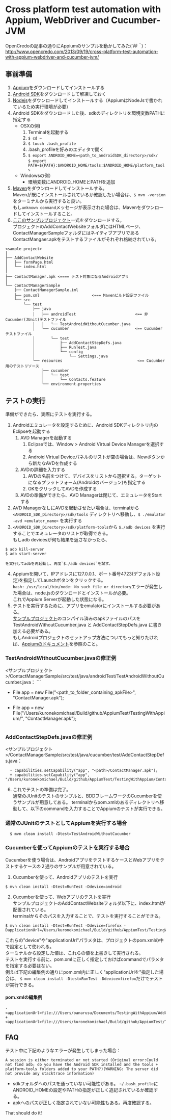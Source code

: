 Cross platform test automation with Appium, WebDriver and Cucumber-JVM
=================================================================================

OpenCredoの記事の通りにAppiumのサンプルを動かしてみた(*´艸｀*)：  
http://www.opencredo.com/2013/09/19/cross-platform-test-automation-with-appium-webdriver-and-cucumber-jvm/

## 事前準備

1. [Appium](http://appium.io/)をダウンロードしてインストールする
2. [Android SDK](http://developer.android.com/sdk/index.html)をダウンロードして解凍しておく
3. [Nodejs](http://nodejs.org/)をダウンロードしてインストールする（AppiumはNodeJsで書かれているため実行環境が必要）
4. Android SDKをダウンロードした後、sdkのディレクトリを環境変数PATHに指定する
    - OSXの例)
        1. Terminalを起動する
        2. `$ cd ~`
        3. `$ touch .bash_profile`
        4. .bash_profileを好みのエディタで開く
        5. `$ export ANDROID_HOME=<path_to_androidSDK_directory>/sdk/`  
	         `$ export PATH=${PATH}:$ANDROID_HOME/tools:$ANDROID_HOME/platform_tools`
    - Windowsの例）
      - 環境変数にANDROID_HOMEとPATHを追加
5. [Maven](http://maven.apache.org/download.cgi)をダウンロードしてインストールする。  
    Mavenが既にインストールされているか確認したい場合は、`$ mvn -version` をターミナルから実行すると良い。  
    もし`unknown command`メッセージが表示された場合は、Mavenをダウンロードしてインストールすること。
6. [ここのサンプルプロジェクト](https://github.com/kuronekomichael/TestingWithAppium)一式をダウンロードする。  
    プロジェクトのAddContactWebsiteフォルダにはHTMLページ、
    ContactManagerSampleフォルダにはネイティブアプリであるContactMangaer.apkをテストするファイルがそれぞれ格納されている。

```
<sample project>
│
├── AddContactWebsite
│   ├── formPage.html
│   └── index.html
│
├── ContactManager.apk <==== テスト対象になるAndroidアプリ
│
└── ContactManagerSample
    ├── ContactManagerSample.iml
    ├── pom.xml                       <=== Mavenビルド設定ファイル
    └── src
        └── test
            ├── java
            │   ├── androidTest                          <== 非Cucumber(JUnit)テストファイル
            │   │   └── TestAndroidWithoutCucumber.java
            │   └── cucumber                             <== Cucumberテストファイル
            │       └── test
            │           ├── AddContactStepDefs.java
            │           ├── RunTest.java
            │           └── config
            │               └── Settings.java
            └── resources                                 <== Cucumber用のテストリソース
                ├── cucumber
                │   └── test
                │       └── Contacts.feature
                └── environment.properties
```


## テストの実行

準備ができたら、実際にテストを実行する。

1. Androidエミュレータを設定するために、Android SDKディレクトリ内のEclipseを起動する
    1. AVD Managerを起動する
        1. Eclipseでは、Window > Android Virtual Device Managerを選択する
        2. Android Virtual Deviceパネルのリストが空の場合は、Newボタンから新たなAVDを作成する
    2. AVDの詳細を入力する
	      1. AVDの名前をつけて、デバイスをリストから選択する。ターゲットになるプラットフォーム(Androidのバージョン)も指定する
	      2. OKをクリックしてAVDを作成する
    3. AVDの準備ができたら、AVD Managerは閉じて、エミュレータをStartする
2. AVD ManagerなしにAVDを起動させたい場合は、terminalから `<ANDROID_SDK_Directory>/sdk/tools` ディレクトリへ移動し、`$ ./emulator -avd <emulator_name>` を実行する
3. `<ANDROID_SDK_Directory>/sdk/platform-tools`から `$./adb devices` を実行することでエミュレータのリストが取得できる。  
もしadb devicesが何も結果を返さなかったら、
```
$ adb kill-server
$ adb start-server
```
    を実行してadbを再起動し、再度`$./adb devices`を試す。
4. Appiumを開いて、IPアドレスに127.0.0.1、ポート番号4723(デフォルト設定)を指定してLaunchボタンをクリックする。  
    `bash: /usr/local/bin/node: No such file or directory`エラーが発生した場合は、node.jsのダウンロードとインストールが必要。  
    これでAppium Serverが起動した状態になる。
5. テストを実行するために、アプリをemulatorにインストールする必要がある。  
    [サンプルプロジェクト](https://github.com/kuronekomichael/TestingWithAppium)のコンパイル済みのapkファイルのパスを
    TestAndroidWithoutCucumber.java と AddContactStepDefs.java に書き加える必要がある。  
    もしAndroidプロジェクトのセットアップ方法についてもっと知りたければ、[Appiumのドキュメント](https://github.com/appium/appium/blob/master/docs/running-tests.md#preparing-your-app-for-test-android)を参照のこと。
### TestAndroidWithoutCucumber.javaの修正例
<サンプルプロジェクト>/ContactManagerSample/src/test/java/androidTest/TestAndroidWithoutCucumber.java：
    ```
  - File app = new File("<path_to_folder_containing_apkFile>", "ContactManager.apk");
  + File app = new File("/Users/kuronekomichael/Build/github/AppiumTest/TestingWithAppium/", "ContactManager.apk");
    ```
### AddContactStepDefs.javaの修正例
<サンプルプロジェクト>/ContactManagerSample/src/test/java/cucumber/test/AddContactStepDefs.java：
```
  - capabilities.setCapability("app", "<path>/ContactManager.apk");
  + capabilities.setCapability("app", "/Users/kuronekomichael/Build/github/AppiumTest/TestingWithAppium/ContactManager.apk");
```
6. これでテストの準備は完了。  
    通常のJUnitのテストのサンプルと、BDDフレームワークのCucumberを使うサンプルが用意してある。
    terminalからpom.xmlのあるディレクトリへ移動して、以下のcommandを入力することでAppiumのテストが実行できる。

### 通常のJUnitのテストとしてAppiumを実行する場合

```
  $ mvn clean install -Dtest=TestAndroidWithoutCucumber
```

### Cucumberを使ってAppiumのテストを実行する場合
Cucumberを使う場合は、AndroidアプリをテストするケースとWebアプリをテストするケースの２通りのサンプルが用意されている。

1. Cucumberを使って、Androidアプリのテストを実行
```
$ mvn clean install -Dtest=RunTest -Ddevice=android
```
2. Cucumberを使って、Webアプリのテストを実行  
サンプルプロジェクトのAddContactWebsiteフォルダ以下に、index.htmlが配置されている。  
terminalからそのパスを入力することで、テストを実行することができる。
```
$ mvn clean install -Dtest=RunTest -Ddevice=firefox -DapplicationUrl=/Users/kuronekomichael/Build/github/AppiumTest/TestingWithAppium/AddContactWebsite/index.html
```

これらの"device"や"applicationUrl"パラメタは、プロジェクトのpom.xmlの中で設定として使われる。  
ターミナルから設定した値は、これらの値を上書きして実行される。  
テストを実行する前に、pom.xmlに正しく指定しておけばcommandでパラメタを指定する必要はない。  
例えば下記の編集例の通りにpom.xml内に正しく"applicationUrlを"指定した場合は、
`$ mvn clean install -Dtest=RunTest -Ddevice=firefox`だけでテストが実行できる。

#### pom.xmlの編集例
```
- <applicationUrl>file:///Users/oanarusu/Documents/TestingWithAppium/AddContactWebsite/index.html</applicationUrl>
+ <applicationUrl>file:///Users/kuronekomichael/Build/github/AppiumTest/TestingWithAppium/AddContactWebsite/index.html</applicationUrl>
```

## FAQ

テスト中に下記のようなエラーが発生してしまった場合：

	A session is either terminated or not started (Original error:Could not find adb; do you have the Android SDK installed and the tools + platform-tools folders added to your PATH?)(WARNING: The server did not provide any stacktrace information)

- sdkフォルダへのパスを通っていない可能性がある。
`~/.bash_profile`にANDROID_HOMEの設定やPATHの指定が正しく追記されているか確認する。
- apkへのパスが正しく指定されていない可能性もある。再度確認する。

That should do it!
